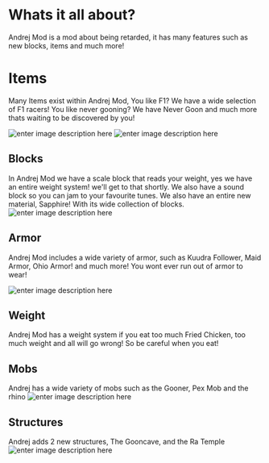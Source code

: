 # Whats it all about?

Andrej Mod is a mod about being retarded, it has many features such as new blocks, items and much more!


# Items

Many Items exist within Andrej Mod, You like F1? We have a wide selection of F1 racers! You like never gooning? We have Never Goon and much more thats waiting to be discovered by you!


![enter image description here](https://cdn.modrinth.com/data/5pDAZqjs/images/75a4609873e3f5e797662c05b2bb6b27fbc7d2f1.png)
![enter image description here](https://cdn.modrinth.com/data/5pDAZqjs/images/2aa4bf4ad790991d43865faeb52edbbcd887f21d.png)

## Blocks
In Andrej Mod we have a scale block that reads your weight, yes we have an entire weight system! we'll get to that shortly. We also have a sound block so you can jam to your favourite tunes. We also have an entire new material, Sapphire! With its wide collection of blocks.
![enter image description here](https://cdn.modrinth.com/data/5pDAZqjs/images/c5122514aa4168cc044bf84bf9bedd948bf0b55e.png)

## Armor

Andrej Mod includes a wide variety of armor, such as Kuudra Follower, Maid Armor, Ohio Armor! and much more! You wont ever run out of armor to wear! 


![enter image description here](https://cdn.modrinth.com/data/5pDAZqjs/images/41ce04175e243319fa76de734f9c93452838e70c.png)

## Weight

Andrej Mod has a weight system if you eat too much Fried Chicken, too much weight and all will go wrong! So be careful when you eat!

## Mobs
Andrej has a wide variety of mobs such as the Gooner, Pex Mob and the rhino
![enter image description here](https://cdn.modrinth.com/data/5pDAZqjs/images/9a2d655283d91da293d424aa6120af89d467a524.png)


## Structures
Andrej adds 2 new structures, The Gooncave, and the Ra Temple
![enter image description here](https://cdn.modrinth.com/data/5pDAZqjs/images/8a3cf602fdf731660063a7daf17ccfc4a7df0bb5.png)
